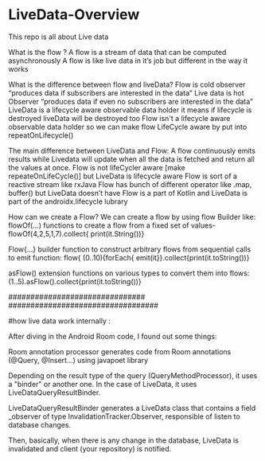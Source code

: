 # LiveData-Overview
This repo is all about Live data 


What is the flow ?
A flow is a stream of data that can be computed asynchronously
A flow is like live data in it’s job but different in the way it works

What is the difference between flow and liveData?
Flow is cold observer “produces data if subscribers are interested in the data”
Live data is hot Observer “produces data if even no subscribers are interested in the data”
LiveData is a lifecycle aware observable data holder it means if lifecycle is destroyed liveData will be destroyed too
Flow isn't a lifecycle aware observable data holder so we can make flow LifeCycle aware by put into repeatOnLifecycle()

The main difference between LiveData and Flow: A flow continuously emits results while Livedata will update when all the data is fetched and return all the values at once. 
Flow is not lifeCycler aware [make repeateOnLifeCycle()]  but LiveData is lifecycle aware
Flow is sort of a reactive stream like rxJava
Flow has bunch of different operator like .map, buffer() but LiveData doesn’t have
Flow is a part of Kotlin and LiveData is part of the androidx.lifecycle lubrary

How can we create a Flow?
We can create a flow by using flow Builder like: flowOf(...) functions to create a flow from a fixed set of values- flowOf(4,2,5,1,7).collect{ print(it.String())}

Flow{...} builder function to construct arbitrary flows from sequential calls to emit function: flow{ (0..10){forEach{ emit(it}}.collect{print(it.toString())} 

asFlow() extension functions on various types to convert them into flows: (1..5).asFlow().collect{print(it.toString())}

###############################
##################################


#how live data work internally : 

After diving in the Android Room code, I found out some things:

Room annotation processor generates code from Room annotations (@Query, @Insert...) using javapoet library

Depending on the result type of the query (QueryMethodProcessor), it uses a "binder" or another one. In the case of LiveData, it uses LiveDataQueryResultBinder.

LiveDataQueryResultBinder generates a LiveData class that contains a field _observer of type InvalidationTracker.Observer, responsible of listen to database changes.

Then, basically, when there is any change in the database, LiveData is invalidated and client (your repository) is notified.





